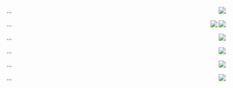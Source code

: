 
<img align="right" src="https://raw.githubusercontent.com/alexklenio/DIO-Microsoft-Azure-AI-Fundamentals/main/imagens/DP05/01.gif" width=""/> ... 

<img align="right" src="https://raw.githubusercontent.com/alexklenio/DIO-Microsoft-Azure-AI-Fundamentals/main/imagens/DP05/02.gif" width=""/>

<img align="right" src="https://raw.githubusercontent.com/alexklenio/DIO-Microsoft-Azure-AI-Fundamentals/main/DP05%20-%20Explorando%20os%20Recursos%20de%20IA%20Generativa/outputs/03.gif" width=""/> ... 

<img align="right" src="https://raw.githubusercontent.com/alexklenio/DIO-Microsoft-Azure-AI-Fundamentals/main/DP05%20-%20Explorando%20os%20Recursos%20de%20IA%20Generativa/outputs/04.gif" width=""/> ... 


<img align="right" src="https://raw.githubusercontent.com/alexklenio/DIO-Microsoft-Azure-AI-Fundamentals/main/DP05%20-%20Explorando%20os%20Recursos%20de%20IA%20Generativa/outputs/05.gif" width=""/> ... 

<img align="right" src="https://raw.githubusercontent.com/alexklenio/DIO-Microsoft-Azure-AI-Fundamentals/main/DP05%20-%20Explorando%20os%20Recursos%20de%20IA%20Generativa/outputs/06.gif" width=""/> ... 

<img align="right" src="https://raw.githubusercontent.com/alexklenio/DIO-Microsoft-Azure-AI-Fundamentals/main/DP05%20-%20Explorando%20os%20Recursos%20de%20IA%20Generativa/outputs/07.gif" width=""/> ... 
